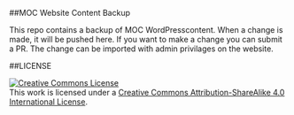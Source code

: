 ##MOC Website Content Backup

This repo contains a backup of MOC WordPresscontent. When a change is made, it will be pushed here. If you want to make a change you can submit a PR. The change can be imported with admin privilages on the website.

##LICENSE

<a rel="license" href="http://creativecommons.org/licenses/by-sa/4.0/"><img alt="Creative Commons License" style="border-width:0" src="https://i.creativecommons.org/l/by-sa/4.0/88x31.png" /></a><br />This work is licensed under a <a rel="license" href="http://creativecommons.org/licenses/by-sa/4.0/">Creative Commons Attribution-ShareAlike 4.0 International License</a>.
